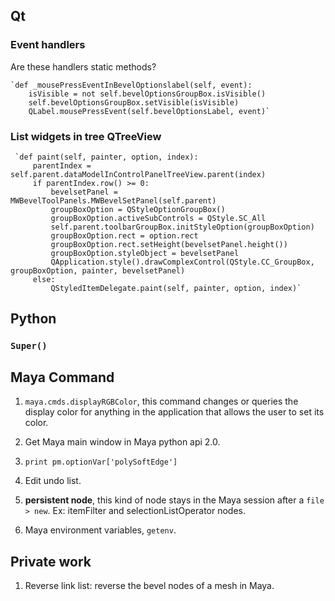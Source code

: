 ## Qt

### Event handlers
Are these handlers static methods?

    `def _mousePressEventInBevelOptionslabel(self, event):
        isVisible = not self.bevelOptionsGroupBox.isVisible()
        self.bevelOptionsGroupBox.setVisible(isVisible)
        QLabel.mousePressEvent(self.bevelOptionsLabel, event)`


### List widgets in tree QTreeView

     `def paint(self, painter, option, index):
         parentIndex = self.parent.dataModelInControlPanelTreeView.parent(index)
         if parentIndex.row() >= 0:
             bevelsetPanel = MWBevelToolPanels.MWBevelSetPanel(self.parent)
             groupBoxOption = QStyleOptionGroupBox()
             groupBoxOption.activeSubControls = QStyle.SC_All
             self.parent.toolbarGroupBox.initStyleOption(groupBoxOption)
             groupBoxOption.rect = option.rect
             groupBoxOption.rect.setHeight(bevelsetPanel.height())
             groupBoxOption.styleObject = bevelsetPanel
             QApplication.style().drawComplexControl(QStyle.CC_GroupBox, groupBoxOption, painter, bevelsetPanel)
         else:
             QStyledItemDelegate.paint(self, painter, option, index)`


## Python

### `Super()`


## Maya Command

1. `maya.cmds.displayRGBColor`, this command changes or queries the display color
for anything in the application that allows the user to set its color.

2. Get Maya main window in Maya python api 2.0.

3. `print pm.optionVar['polySoftEdge']`

4. Edit undo list.

5. **persistent node**, this kind of node stays in the Maya session after a `file > new`.
Ex: itemFilter and selectionListOperator nodes.

6. Maya environment variables, `getenv`.

## Private work
1. Reverse link list: reverse the bevel nodes of a mesh in Maya.
